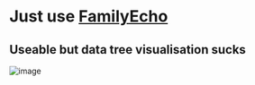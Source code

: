 # Just use [FamilyEcho](https://www.familyecho.com/)

## Useable but data tree visualisation sucks

![image](https://github.com/CrossyChainsaw/FamilyTreeCreator/assets/74303221/f316dcd1-117d-480a-bc84-6a94b2c16434)

